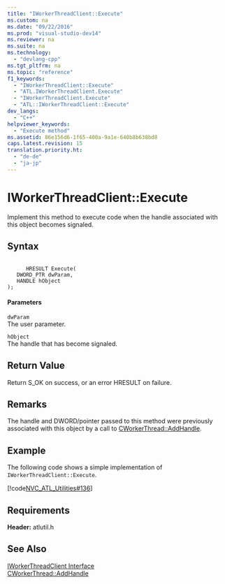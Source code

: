 ```yaml
---
title: "IWorkerThreadClient::Execute"
ms.custom: na
ms.date: "09/22/2016"
ms.prod: "visual-studio-dev14"
ms.reviewer: na
ms.suite: na
ms.technology: 
  - "devlang-cpp"
ms.tgt_pltfrm: na
ms.topic: "reference"
f1_keywords: 
  - "IWorkerThreadClient::Execute"
  - "ATL.IWorkerThreadClient.Execute"
  - "IWorkerThreadClient.Execute"
  - "ATL::IWorkerThreadClient::Execute"
dev_langs: 
  - "C++"
helpviewer_keywords: 
  - "Execute method"
ms.assetid: 86e156d6-1f65-400a-9a1e-640b8b638bd8
caps.latest.revision: 15
translation.priority.ht: 
  - "de-de"
  - "ja-jp"
---
```

# IWorkerThreadClient::Execute
Implement this method to execute code when the handle associated with this object becomes signaled.  
  
## Syntax  
  
```  
  
      HRESULT Execute(  
   DWORD_PTR dwParam,  
   HANDLE hObject   
);  
```  
  
#### Parameters  
 `dwParam`  
 The user parameter.  
  
 `hObject`  
 The handle that has become signaled.  
  
## Return Value  
 Return S_OK on success, or an error HRESULT on failure.  
  
## Remarks  
 The handle and DWORD/pointer passed to this method were previously associated with this object by a call to [CWorkerThread::AddHandle](../vs140/cworkerthread--addhandle.md).  
  
## Example  
 The following code shows a simple implementation of `IWorkerThreadClient::Execute`.  
  
 [!code[NVC_ATL_Utilities#136](../vs140/codesnippet/CPP/iworkerthreadclient--execute_1.cpp)]  
  
## Requirements  
 **Header:** atlutil.h  
  
## See Also  
 [IWorkerThreadClient Interface](../vs140/iworkerthreadclient-interface.md)   
 [CWorkerThread::AddHandle](../vs140/cworkerthread--addhandle.md)